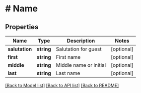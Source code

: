 # # Name

## Properties

Name | Type | Description | Notes
------------ | ------------- | ------------- | -------------
**salutation** | **string** | Salutation for guest | [optional] 
**first** | **string** | First name | [optional] 
**middle** | **string** | Middle name or initial | [optional] 
**last** | **string** | Last name | [optional] 

[[Back to Model list]](../../README.md#documentation-for-models) [[Back to API list]](../../README.md#documentation-for-api-endpoints) [[Back to README]](../../README.md)


